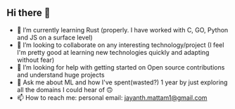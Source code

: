 ## Hi there 👋

<!--
**Jayanth-M0625/Jayanth-M0625** is a ✨ _special_ ✨ repository because its `README.md` (this file) appears on your GitHub profile.

Here are some ideas to get you started:

- 🔭 I’m currently working on ...
-->
- 🌱 I’m currently learning Rust (properly. I have worked with C, GO, Python and JS on a surface level)
- 👯 I’m looking to collaborate on any interesting technology/project (I feel I'm pretty good at learning new technologies quickly and adapting without fear)
- 🤔 I’m looking for help with getting started on Open source contributions and understand huge projects 
- 💬 Ask me about ML and how I've spent(wasted?) 1 year by just exploring all the domains I could hear of 🙃
- 📫 How to reach me: personal email: jayanth.mattam1@gmail.com 
<!--
- 😄 Pronouns: ...
- ⚡ Fun fact: 
-->
